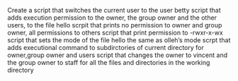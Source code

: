 Create a script that switches the current user to the user betty
script that adds execution permission to the owner, the group owner and the other users, to the file hello
scrpit that prints no permission to owner and group owner, all permissions to others
script that print permission to -rwxr-x-wx
script that sets the mode of the file hello the same as olleh’s mode
scrpt that adds executional command to subdirctories of current directory for owner,group owner and users
script that changes the owner to vincent and the group owner to staff for all the files and directories in the working directory
